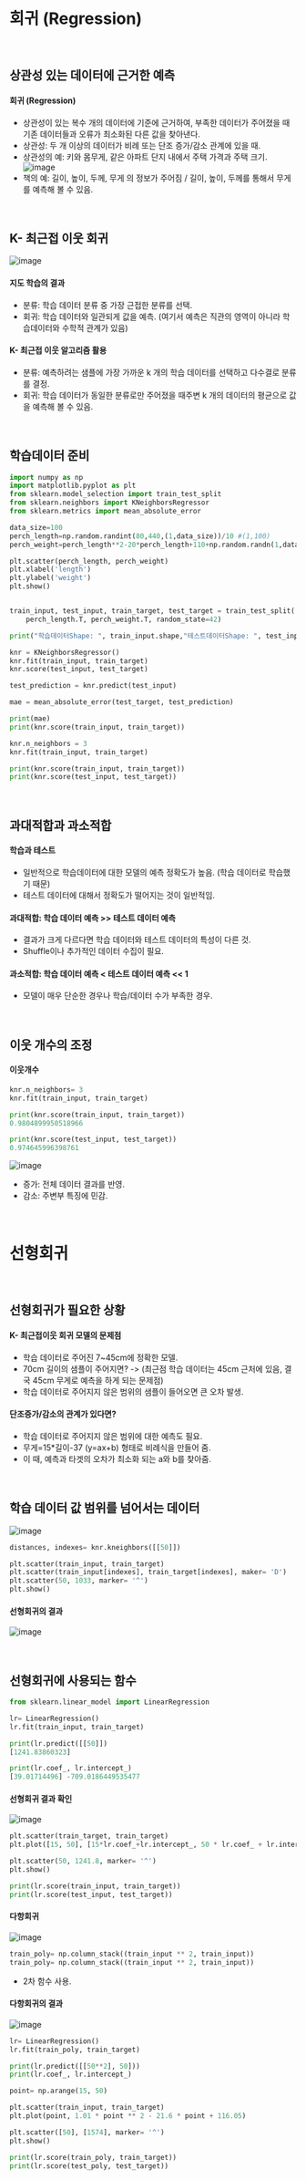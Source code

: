 # 회귀 (Regression) 

<br>

## 상관성 있는 데이터에 근거한 예측
#### 회귀 (Regression)
- 상관성이 있는 복수 개의 데이터에 기준에 근거하여, 부족한 데이터가 주어졌을 때 기존 데이터들과 오류가 최소화된 다른 값을 찾아낸다.
- 상관성: 두 개 이상의 데이터가 비례 또는 단조 증가/감소 관계에 있을 때.
- 상관성의 예: 키와 몸무게, 같은 아파트 단지 내에서 주택 가격과 주택 크기.
![image](https://user-images.githubusercontent.com/79950504/190313426-0318ce23-099d-4e85-ba94-bd08fba9e965.png)  
- 책의 예: 길이, 높이, 두께, 무게 의 정보가 주어짐 / 길이, 높이, 두께를 통해서 무게를 예측해 볼 수 있음.

<br>

## K- 최근접 이웃 회귀
![image](https://user-images.githubusercontent.com/79950504/190313878-0277240b-70e4-4229-b1b4-d7bd955523cb.png)  
#### 지도 학습의 결과
- 분류: 학습 데이터 분류 중 가장 근접한 분류를 선택.
- 회귀: 학습 데이터와 일관되게 값을 예측. (여기서 예측은 직관의 영역이 아니라 학습데이터와 수학적 관계가 있음)

#### K- 최근접 이웃 알고리즘 활용
- 분류: 예측하려는 샘플에 가장 가까운 k 개의 학습 데이터를 선택하고 다수결로 분류를 결정.
- 회귀: 학습 데이터가 동일한 분류로만 주어졌을 때주변 k 개의 데이터의 평균으로 값을 예측해 볼 수 있음.

<br>

## 학습데이터 준비
```python
import numpy as np
import matplotlib.pyplot as plt
from sklearn.model_selection import train_test_split
from sklearn.neighbors import KNeighborsRegressor
from sklearn.metrics import mean_absolute_error

data_size=100
perch_length=np.random.randint(80,440,(1,data_size))/10 #(1,100)
perch_weight=perch_length**2-20*perch_length+110+np.random.randn(1,data_size)*50 #(1,100)

plt.scatter(perch_length, perch_weight)
plt.xlabel('length')
plt.ylabel('weight')
plt.show()


train_input, test_input, train_target, test_target = train_test_split(
    perch_length.T, perch_weight.T, random_state=42)

print("학습데이터Shape: ", train_input.shape,"테스트데이터Shape: ", test_input.shape)

knr = KNeighborsRegressor()
knr.fit(train_input, train_target)
knr.score(test_input, test_target)

test_prediction = knr.predict(test_input)

mae = mean_absolute_error(test_target, test_prediction)

print(mae)
print(knr.score(train_input, train_target))

knr.n_neighbors = 3
knr.fit(train_input, train_target)

print(knr.score(train_input, train_target))
print(knr.score(test_input, test_target))
```

<br>

## 과대적합과 과소적합
#### 학습과 테스트
- 일반적으로 학습데이터에 대한 모델의 예측 정확도가 높음. (학습 데이터로 학습했기 때문)
- 테스트 데이터에 대해서 정확도가 떨어지는 것이 일반적임.

#### 과대적합: 학습 데이터 예측 >> 테스트 데이터 예측
- 결과가 크게 다르다면 학습 데이터와 테스트 데이터의 특성이 다른 것.
- Shuffle이나 추가적인 데이터 수집이 필요.

#### 과소적합: 학습 데이터 예측 < 테스트 데이터 예측 << 1
- 모델이 매우 단순한 경우나 학습/데이터 수가 부족한 경우.

<br>

## 이웃 개수의 조정
#### 이웃개수
```python
knr.n_neighbors= 3
knr.fit(train_input, train_target)

print(knr.score(train_input, train_target))
0.9804899950518966

print(knr.score(test_input, test_target))
0.974645996398761
```
![image](https://user-images.githubusercontent.com/79950504/190320011-bbf3c2bf-4804-4d23-9058-5cb468f274ff.png)  
- 증가: 전체 데이터 결과를 반영.
- 감소: 주변부 특징에 민감.

<br>

# 선형회귀

<br>


## 선형회귀가 필요한 상황
#### K- 최근접이웃 회귀 모델의 문제점
- 학습 데이터로 주어진 7~45cm에 정확한 모델.
- 70cm 길이의 샘플이 주어지면? -> (최근점 학습 데이터는 45cm 근처에 있음, 결국 45cm 무게로 예측을 하게 되는 문제점)
- 학습 데이터로 주어지지 않은 범위의 샘플이 들어오면 큰 오차 발생.

#### 단조증가/감소의 관계가 있다면?
- 학습 데이터로 주어지지 않은 범위에 대한 예측도 필요.
- 무게=15*길이-37 (y=ax+b) 형태로 비례식을 만들어 줌.
- 이 때, 예측과 타겟의 오차가 최소화 되는 a와 b를 찾아줌.

<br>

## 학습 데이터 값 범위를 넘어서는 데이터
![image](https://user-images.githubusercontent.com/79950504/190322207-a171bd40-f762-4538-873a-8d4d21ae5afe.png)  

```python
distances, indexes= knr.kneighbors([[50]])

plt.scatter(train_input, train_target)
plt.scatter(train_input[indexes], train_target[indexes], maker= 'D')
plt.scatter(50, 1033, marker= '^')
plt.show()
```

#### 선형회귀의 결과
![image](https://user-images.githubusercontent.com/79950504/190322963-fe5b1cc5-60ab-43ce-8658-9b1b0b5f1cc2.png)  

<br>

## 선형회귀에 사용되는 함수
```python
from sklearn.linear_model import LinearRegression

lr= LinearRegression()
lr.fit(train_input, train_target)

print(lr.predict([[50]])
[1241.83860323]

print(lr.coef_, lr.intercept_)
[39.01714496] -709.0186449535477
```

#### 선형회귀 결과 확인
![image](https://user-images.githubusercontent.com/79950504/190324535-04652866-573c-46ea-b38b-54eeb86ad9a6.png)  

```python
plt.scatter(train_target, train_target)
plt.plot([15, 50], [15*lr.coef_+lr.intercept_, 50 * lr.coef_ + lr.intercept])

plt.scatter(50, 1241.8, marker= '^')
plt.show()

print(lr.score(train_input, train_target))
print(lr.score(test_input, test_target))
```

#### 다항회귀
![image](https://user-images.githubusercontent.com/79950504/190326565-3831c8c0-efb2-48ff-a6a4-45d720c76609.png)  
```python
train_poly= np.column_stack((train_input ** 2, train_input))
train_poly= np.column_stack((train_input ** 2, train_input))
```
- 2차 함수 사용.

#### 다항회귀의 결과
![image](https://user-images.githubusercontent.com/79950504/190327136-c9814d78-0c07-40d8-9e78-858a0f3936bb.png)  

```python
lr= LinearRegression()
lr.fit(train_poly, train_target)

print(lr.predict([[50**2], 50]))
print(lr.coef_, lr.intercept_)

point= np.arange(15, 50)

plt.scatter(train_input, train_target)
plt.plot(point, 1.01 * point ** 2 - 21.6 * point + 116.05)

plt.scatter([50], [1574], marker= '^')
plt.show()

print(lr.score(train_poly, train_target))
print(lr.score(test_poly, test_target))
```

